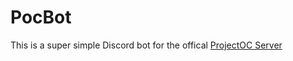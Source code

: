 # PocBot
This is a super simple Discord bot for the offical [ProjectOC Server](https://discord.gg/vrNma7jp)
